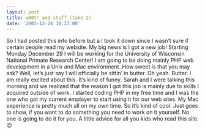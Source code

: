 ```yaml
---
layout: post
title: w00t! and stuff (take 2)
date: '2003-12-24 10:37:00'
---
```


So I had posted this info before but a I took it down since I wasn’t sure if certain people read my website. My big news is I got a new job! Starting Monday December 29 I will be working for the University of Wisconsin National Primate Research Center! I am going to be doing mainly PHP web development in a Unix and Mac environment. How sweet is that you may ask? Well, let’s just say I will officially be sittin’ in butter. Oh yeah. Butter. I am really excited about this. It’s kind of funny. Sarah and I were talking this morning and we realized that the reason I got this job is mainly due to skills I acquired outside of work. I started coding PHP in my free time and I was the one who got my current employer to start using it for our web sites. My Mac experience is pretty much all on my own time. So it’s kind of cool. Just goes to show, if you want to do something you need to work on it yourself. No one is going to do it for you. A little advice for all you kids who read this site. 😉

<!--kg-card-end: markdown-->